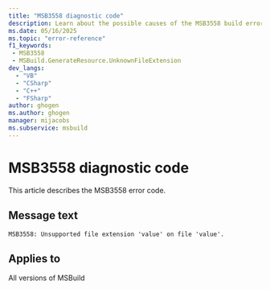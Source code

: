 ```yaml
---
title: "MSB3558 diagnostic code"
description: Learn about the possible causes of the MSB3558 build error, and get troubleshooting tips.
ms.date: 05/16/2025
ms.topic: "error-reference"
f1_keywords:
 - MSB3558
 - MSBuild.GenerateResource.UnknownFileExtension
dev_langs:
  - "VB"
  - "CSharp"
  - "C++"
  - "FSharp"
author: ghogen
ms.author: ghogen
manager: mijacobs
ms.subservice: msbuild
---
```


# MSB3558 diagnostic code

<!-- :::ErrorDefinitionDescription::: -->
<!-- :::editable-content name="introDescription"::: -->
This article describes the MSB3558 error code.
<!-- :::editable-content-end::: -->

## Message text

<!-- :::editable-content name="messageText"::: -->
`MSB3558: Unsupported file extension 'value' on file 'value'.`
<!-- :::editable-content-end::: -->
<!-- MSB3558: Unsupported file extension "{0}" on file "{1}". -->

<!-- :::editable-content name="postOutputDescription"::: -->
<!--
{StrBegin="MSB3558: "}
-->
<!-- :::editable-content-end::: -->
<!-- :::ErrorDefinitionDescription-end::: -->

## Applies to

All versions of MSBuild
